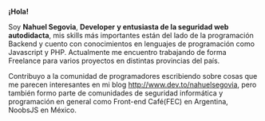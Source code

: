 <b>¡Hola!</b>

Soy <b>Nahuel Segovia</b>, <b>Developer</b> <b>y entusiasta de la seguridad web autodidacta</b>, mis skills más importantes están del lado de la programación Backend y cuento con conocimientos
en lenguajes de programación como Javascript y PHP. Actualmente me encuentro trabajando de forma Freelance para varios proyectos en distintas provincias del país.

Contribuyo a la comunidad de programadores escribiendo sobre cosas que me parecen interesantes en mi blog http://www.dev.to/nahuelsegovia, pero también formo parte de comunidades de seguridad informática y programación en general como Front-end Café(FEC) en Argentina, NoobsJS en México.



